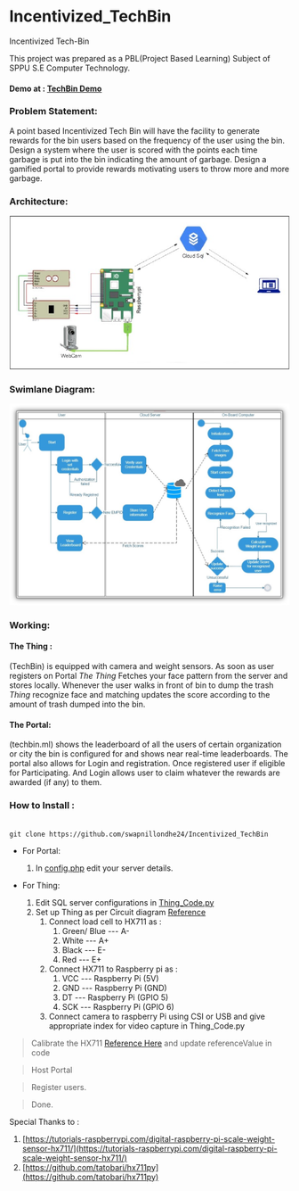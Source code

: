 # Incentivized_TechBin

Incentivized Tech-Bin

This project was prepared as a PBL(Project Based Learning) Subject of SPPU S.E Computer Technology.

#### Demo at : [TechBin Demo](http://techbin.ml/)


### Problem Statement: 

A point based Incentivized Tech Bin will have the facility to generate rewards for the bin users based on the frequency of the user using the bin. Design a system where the user is scored with the points each time garbage is put into the bin indicating the amount of garbage. Design a gamified portal to provide rewards motivating users to throw more and more garbage.

### Architecture:

![](Images/Circuit.jpg)

### Swimlane Diagram:

![](Images/Design.jpg)

### Working:

#### The Thing :
  (TechBin) is equipped with camera and weight sensors. As soon as user registers on Portal _The Thing_ Fetches your face pattern from the server and stores locally. Whenever the user walks in front of bin to dump the trash _Thing_ recognize face and matching updates the score according to the amount of trash dumped into the bin.

#### The Portal:
  (techbin.ml) shows the leaderboard of all the users of certain organization or city the bin is configured for and shows near real-time leaderboards. The portal also allows for Login and registration. Once registered user if eligible for Participating. And Login allows user to claim whatever the rewards are awarded (if any) to them.

### How to Install : 

```

git clone https://github.com/swapnillondhe24/Incentivized_TechBin

```

* For Portal:

    1. In [config.php](https://github.com/swapnillondhe24/Incentivized_TechBin/blob/main/Portal/config.php) edit your server details.

* For Thing:

    1. Edit SQL server configurations in [Thing_Code.py](https://github.com/swapnillondhe24/Incentivized_TechBin/blob/main/Thing/Thing_Code.py)
    2. Set up Thing as per Circuit diagram [Reference](https://tutorials-raspberrypi.com/digital-raspberry-pi-scale-weight-sensor-hx711/)
        1. Connect load cell to HX711 as :
            1. Green/ Blue --- A-
            2. White --- A+
            3. Black --- E-
            4. Red --- E+
        2. Connect HX711 to Raspberry pi as :
            1. VCC --- Raspberry Pi (5V)
            2. GND --- Raspberry Pi (GND)
            3. DT --- Raspberry Pi (GPIO 5)
            4. SCK --- Raspberry Pi (GPIO 6)
        3. Connect camera to raspberry Pi using CSI or USB and give appropriate index for video capture in Thing\_Code.py

>Calibrate the HX711 [Reference Here](https://github.com/tatobari/hx711py) and update referenceValue in code

>Host Portal

>Register users.

>Done.

Special Thanks to :

1. [https://tutorials-raspberrypi.com/digital-raspberry-pi-scale-weight-sensor-hx711/](https://tutorials-raspberrypi.com/digital-raspberry-pi-scale-weight-sensor-hx711/)
2. [https://github.com/tatobari/hx711py](https://github.com/tatobari/hx711py)
